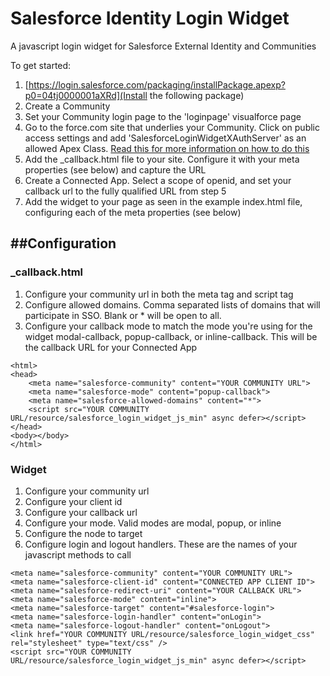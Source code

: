 # Salesforce Identity Login Widget

A javascript login widget for Salesforce External Identity and Communities

To get started:

1. [https://login.salesforce.com/packaging/installPackage.apexp?p0=04tj0000001aXRd](Install the following package)
2. Create a Community
3. Set your Community login page to the 'loginpage' visualforce page
4. Go to the force.com site that underlies your Community.  Click on public access settings and add 'SalesforceLoginWidgetXAuthServer' as an allowed Apex Class.  [Read this for more information on how to do this](https://developer.salesforce.com/blogs/developer-relations/2012/02/quick-tip-public-restful-web-services-on-force-com-sites.html)
5. Add the _callback.html file to your site.  Configure it with your meta properties (see below) and capture the URL
6. Create a Connected App.  Select a scope of openid, and set your callback url to the fully qualified URL from step 5
5. Add the widget to your page as seen in the example index.html file, configuring each of the meta properties (see below)


##Configuration
--

### _callback.html

1. Configure your community url in both the meta tag and script tag
2. Configure allowed domains.  Comma separated lists of domains that will participate in SSO.   Blank or * will be open to all.
3. Configure your callback mode to match the mode you're using for the widget modal-callback, popup-callback, or inline-callback.  This will be the callback URL for your Connected App

```
<html>
<head>
    <meta name="salesforce-community" content="YOUR COMMUNITY URL">
	<meta name="salesforce-mode" content="popup-callback">
	<meta name="salesforce-allowed-domains" content="*">
    <script src="YOUR COMMUNITY URL/resource/salesforce_login_widget_js_min" async defer></script>
</head> 
<body></body>    
</html>

```

### Widget

1. Configure your community url
2. Configure your client id
3. Configure your callback url
4. Configure your mode.  Valid modes are modal, popup, or inline
5. Configure the node to target
6. Configure login and logout handlers.  These are the names of your javascript methods to call

```
<meta name="salesforce-community" content="YOUR COMMUNITY URL">
<meta name="salesforce-client-id" content="CONNECTED APP CLIENT ID">
<meta name="salesforce-redirect-uri" content="YOUR CALLBACK URL">
<meta name="salesforce-mode" content="inline">
<meta name="salesforce-target" content="#salesforce-login">
<meta name="salesforce-login-handler" content="onLogin">
<meta name="salesforce-logout-handler" content="onLogout">
<link href="YOUR COMMUNITY URL/resource/salesforce_login_widget_css" rel="stylesheet" type="text/css" />  
<script src="YOUR COMMUNITY URL/resource/salesforce_login_widget_js_min" async defer></script>

```
